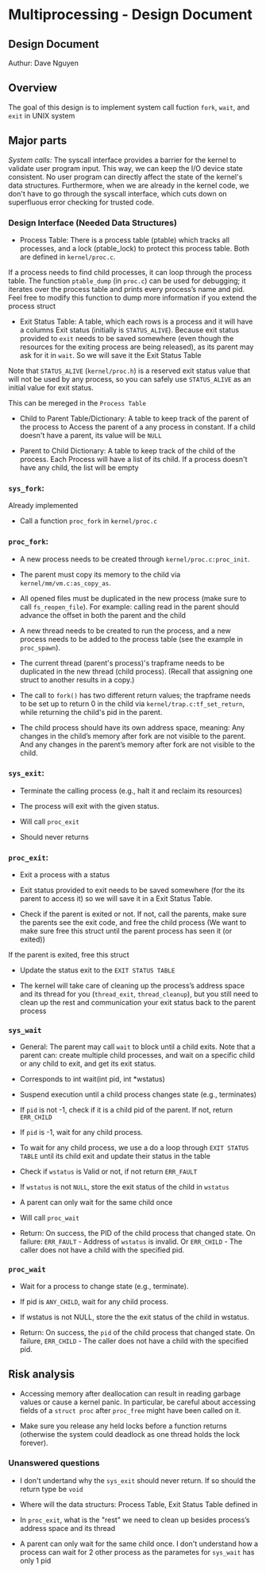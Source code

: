 # Multiprocessing - Design Document

## Design Document

Authur: Dave Nguyen

## Overview

The goal of this design is to implement system call fuction `fork`, `wait`, and `exit` in UNIX system

## Major parts

_System calls:_ The syscall interface provides a barrier for the kernel to validate user program input.  This way, we can keep the I/O device state consistent.  No user program can directly affect the state of the kernel's data structures.  Furthermore, when we are already in the kernel code, we don't have to go through the syscall interface, which cuts down on superfluous error checking for trusted code.

### Design Interface (Needed Data Structures)

- Process Table: There is a process table (ptable) which tracks all processes, and a lock (ptable_lock) to protect this process table. Both are defined in `kernel/proc.c`. 

If a process needs to find child processes, it can loop through the process table. The function `ptable_dump` (in `proc.c`) can be used for debugging; it iterates over the process table and prints every process’s name and pid. Feel free to modify this function to dump more information if you extend the process struct

* Exit Status Table: A table, which each rows is a process and it will have a columns Exit status (initially is `STATUS_ALIVE`). Because exit status provided to `exit` needs to be saved somewhere (even though the resources for the exiting process are being released), as its parent may ask for it in `wait`. So we will save it the Exit Status Table

Note that `STATUS_ALIVE` (`kernel/proc.h`) is a reserved exit status value that will not be used by any process, so you can safely use `STATUS_ALIVE` as an initial value for exit status.

This can be mereged in the `Process Table`

* Child to Parent Table/Dictionary: A table to keep track of the parent of the process to Access the parent of a any process in constant. If a child doesn't have a parent, its value will be `NULL`

* Parent to Child Dictionary: A table to keep track of the child of the process. Each Process will have a list of its child. If a process doesn't have any child, the list will be empty

### `sys_fork`:

Already implemented

* Call a function `proc_fork` in `kernel/proc.c`

### `proc_fork`:

* A new process needs to be created through `kernel/proc.c:proc_init`.

* The parent must copy its memory to the child via `kernel/mm/vm.c:as_copy_as`.

* All opened files must be duplicated in the new process (make sure to call `fs_reopen_file`). For example: calling read in the parent should advance the offset in both the parent and the child

* A new thread needs to be created to run the process, and a new process needs to be added to the process table (see the example in `proc_spawn`).

* The current thread (parent's process)'s trapframe needs to be duplicated in the new thread (child process).  (Recall that assigning one struct to another results in a copy.)

* The call to `fork()` has two different return values; the trapframe needs to be set up to return 0 in the child via `kernel/trap.c:tf_set_return`, while returning the child's pid in the parent.

* The child process should have its own address space, meaning: Any changes in the child’s memory after fork are not visible to the parent. And any changes in the parent’s memory after fork are not visible to the child.

### `sys_exit`:

* Terminate the calling process (e.g., halt it and reclaim its resources)

* The process will exit with the given status.

* Will call `proc_exit`

* Should never returns

### `proc_exit`:

* Exit a process with a status

* Exit status provided to exit needs to be saved somewhere (for the its parent to access it) so we will save it in a Exit Status Table.

* Check if the parent is exited or not. If not, call the parents, make sure the parents see the exit code, and free the child process (We want to make sure free this struct until the parent process has seen it (or exited))

If the parent is exited, free this struct

* Update the status exit to the `EXIT STATUS TABLE`

* The kernel will take care of cleaning up the process’s address space and its thread for you (`thread_exit`, `thread_cleanup`), but you still need to clean up the rest and communication your exit status back to the parent process

### `sys_wait`

* General: The parent may call `wait` to block until a child exits. Note that a parent can: create multiple child processes, and wait on a specific child or any child to exit, and get its exit status.

* Corresponds to int wait(int pid, int *wstatus)

* Suspend execution until a child process changes state (e.g., terminates)

* If `pid` is not -1, check if it is a child pid of the parent. If not, return `ERR_CHILD`

* If `pid` is -1, wait for any child process. 

* To wait for any child process, we use a do a loop through `EXIT STATUS TABLE`
until its child exit and update their status in the table

* Check if `wstatus` is Valid or not, if not return `ERR_FAULT`

* If `wstatus` is not `NULL`, store the exit status of the child in `wstatus`

* A parent can only wait for the same child once

* Will call `proc_wait`

* Return: On success, the PID of the child process that changed state.
On failure: `ERR_FAULT` - Address of `wstatus` is invalid. Or `ERR_CHILD` - The caller does not have a child with the specified pid.

### `proc_wait`

* Wait for a process to change state (e.g., terminate).

* If pid is `ANY_CHILD`, wait for any child process.

* If wstatus is not NULL, store the the exit status of the child in wstatus.

* Return: On success, the `pid` of the child process that changed state. On failure, `ERR_CHILD` - The caller does not have a child with the specified pid.

## Risk analysis

* Accessing memory after deallocation can result in reading garbage values or cause a kernel panic. In particular, be careful about accessing fields of a `struct proc` after `proc_free` might have been called on it.

* Make sure you release any held locks before a function returns (otherwise the system could deadlock as one thread holds the lock forever).

### Unanswered questions

* I don't undertand why the `sys_exit` should never return. If so should the return type be `void`

* Where will the data structurs: Process Table, Exit Status Table defined in

* In `proc_exit`, what is the "rest" we need to clean up besides process’s address space and its thread

* A parent can only wait for the same child once. I don't understand how a process can wait for 2 other process as the parametes for `sys_wait` has only 1 pid
